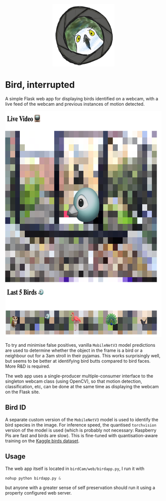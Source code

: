 <p align="center">
  <img width="200" height="200" src="assets/uhohbird.jpg">
</p>

# Bird, interrupted

A simple Flask web app for displaying birds identified on a webcam, with a live feed of the webcam and previous instances of motion detected.

<p align="center">
  <img width="665" height="725" src="assets/interface.png">
</p>

To try and minimise false positives, vanilla `MobileNetV3` model predictions are used to determine whether the object in the frame is a bird or a neighbour out for a 3am stroll in their pyjamas. This works surprisingly well, but seems to be better at identifying bird butts compared to bird faces. More R&D is required.

The web app uses a single-producer multiple-consumer interface to the singleton webcam class (using OpenCV), so that motion detection, classification, etc, can be done at the same time as displaying the webcam on the Flask site.

Bird ID
---

A separate custom version of the `MobileNetV3` model is used to identify the bird species in the image. For inference speed, the quantised `torchvision` version of the model is used (which is probably not necessary: Raspberry Pis are fast and birds are slow). This is fine-tuned with quantisation-aware training on the [Kaggle birds dataset](https://www.kaggle.com/datasets/gpiosenka/100-bird-species).

Usage
---

The web app itself is located in `birdCam/web/birdapp.py`, I run it with

```python
nohup python birdapp.py &
```

but anyone with a greater sense of self preservation should run it using a property configured web server.
